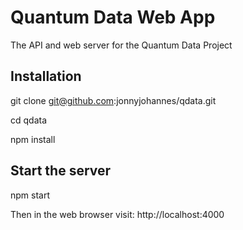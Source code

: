 Quantum Data Web App
====================

The API and web server for the Quantum Data Project

Installation
------------

git clone git@github.com:jonnyjohannes/qdata.git

cd qdata

npm install

Start the server
----------------

npm start

Then in the web browser visit: http://localhost:4000

